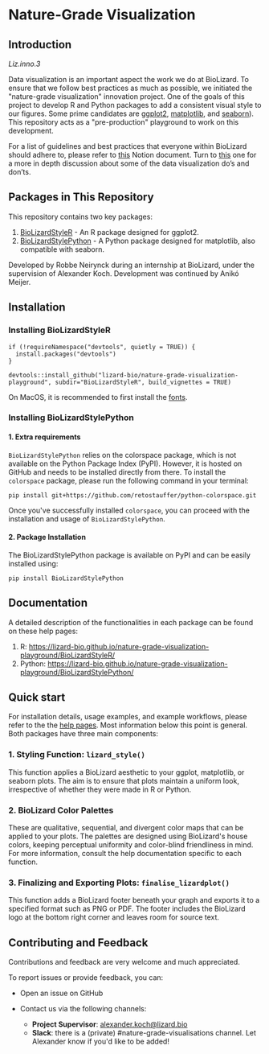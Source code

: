 # Nature-Grade Visualization 

## Introduction

_Liz.inno.3_

Data visualization is an important aspect the work we do at BioLizard. To ensure that we follow best practices as much as possible, we initiated the "nature-grade visualization" innovation project. One of the goals of this project to develop R and Python packages to add a consistent visual style to our figures. Some prime candidates are [ggplot2](https://cran.r-project.org/web/packages/ggplot2/index.html), [matplotlib](https://matplotlib.org/), and [seaborn](https://seaborn.pydata.org/)). This repository acts as a "pre-production" playground to work on this development.

For a list of guidelines and best practices that everyone within BioLizard should adhere to, please refer to [this](https://www.notion.so/biolizard/Data-visualization-best-practices-a5a056f107584951af6e6dc8befe1d66?pvs=4) Notion document. Turn to [this](https://www.notion.so/3c8b944dcc974b3791f9fee398a6d346?pvs=21) one for a more in depth discussion about some of the data visualization do’s and don’ts.

## Packages in This Repository

This repository contains two key packages:

1. [BioLizardStyleR](https://lizard-bio.github.io/nature-grade-visualization-playground/BioLizardStyleR/) - An R package designed for ggplot2.
2. [BioLizardStylePython](https://lizard-bio.github.io/nature-grade-visualization-playground/BioLizardStylePython/) - A Python package designed for matplotlib, also compatible with seaborn.

Developed by Robbe Neirynck during an internship at BioLizard, under the supervision of Alexander Koch.
Development was continued by Anikó Meijer.

## Installation

### Installing BioLizardStyleR

```{r}
if (!requireNamespace("devtools", quietly = TRUE)) {
  install.packages("devtools")
}

devtools::install_github("lizard-bio/nature-grade-visualization-playground", subdir="BioLizardStyleR", build_vignettes = TRUE)
```

On MacOS, it is recommended to first install the [fonts](https://github.com/lizard-bio/nature-grade-visualization-playground/tree/main/FontsToInstall). 

### Installing BioLizardStylePython

#### 1. Extra requirements

`BioLizardStylePython` relies on the colorspace package, which is not available on the Python Package Index (PyPI). However, it is hosted on GitHub and needs to be installed directly from there. To install the `colorspace` package, please run the following command in your terminal:
```
pip install git+https://github.com/retostauffer/python-colorspace.git
```
Once you've successfully installed `colorspace`, you can proceed with the installation and usage of `BioLizardStylePython`.

#### 2. Package Installation

The BioLizardStylePython package is available on PyPI and can be easily installed using:
```
pip install BioLizardStylePython
```

## Documentation

A detailed description of the functionalities in each package can be found on these help pages:

1. R: https://lizard-bio.github.io/nature-grade-visualization-playground/BioLizardStyleR/
2. Python: https://lizard-bio.github.io/nature-grade-visualization-playground/BioLizardStylePython/

## Quick start

For installation details, usage examples, and example workflows, please refer to the the [help pages](https://lizard-bio.github.io/nature-grade-visualization-playground/). Most information below this point is general.
Both packages have three main components:

### 1. Styling Function: `lizard_style()`

This function applies a BioLizard aesthetic to your ggplot, matplotlib, or seaborn plots. The aim is to ensure that plots maintain a uniform look, irrespective of whether they were made in R or Python.

### 2. BioLizard Color Palettes

These are qualitative, sequential, and divergent color maps that can be applied to your plots. The palettes are designed using BioLizard's house colors, keeping perceptual uniformity and color-blind friendliness in mind. For more information, consult the help documentation specific to each function.

### 3. Finalizing and Exporting Plots: `finalise_lizardplot()`

This function adds a BioLizard footer beneath your graph and exports it to a specified format such as PNG or PDF. The footer includes the BioLizard logo at the bottom right corner and leaves room for source text.


## Contributing and Feedback

Contributions and feedback are very welcome and much appreciated. 

To report issues or provide feedback, you can:

- Open an issue on GitHub
- Contact us via the following channels:
  
  - **Project Supervisor**: [alexander.koch@lizard.bio](mailto:Alexander.koch@lizard.bio)
  - **Slack**: there is a (private) #nature-grade-visualisations channel. Let Alexander know if you'd like to be added!
